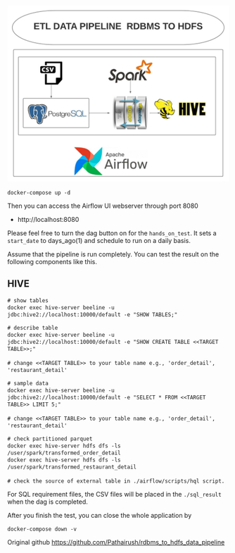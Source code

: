 ![img](./image/Kafka.jpeg)

```
docker-compose up -d
```

Then you can access the Airflow UI webserver through port 8080
- http://localhost:8080

Please feel free to turn the dag button on for the `hands_on_test`.
It sets a `start_date` to days_ago(1) and schedule to run on a daily basis.

Assume that the pipeline is run completely. You can test the result on the following components like this.


## HIVE

```
# show tables
docker exec hive-server beeline -u jdbc:hive2://localhost:10000/default -e "SHOW TABLES;"
```

```
# describe table
docker exec hive-server beeline -u jdbc:hive2://localhost:10000/default -e "SHOW CREATE TABLE <<TARGET TABLE>>;"

# change <<TARGET TABLE>> to your table name e.g., 'order_detail', 'restaurant_detail'
```

```
# sample data
docker exec hive-server beeline -u jdbc:hive2://localhost:10000/default -e "SELECT * FROM <<TARGET TABLE>> LIMIT 5;"

# change <<TARGET TABLE>> to your table name e.g., 'order_detail', 'restaurant_detail'
```

```
# check partitioned parquet
docker exec hive-server hdfs dfs -ls /user/spark/transformed_order_detail
docker exec hive-server hdfs dfs -ls /user/spark/transformed_restaurant_detail

# check the source of external table in ./airflow/scripts/hql script.
```

For SQL requirement files, the CSV files will be placed in the `./sql_result` when the dag is completed.

After you finish the test, you can close the whole application by
```
docker-compose down -v
```



Original github https://github.com/Pathairush/rdbms_to_hdfs_data_pipeline

